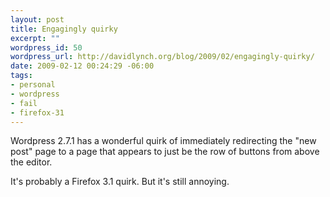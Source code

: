 ```yaml
--- 
layout: post
title: Engagingly quirky
excerpt: ""
wordpress_id: 50
wordpress_url: http://davidlynch.org/blog/2009/02/engagingly-quirky/
date: 2009-02-12 00:24:29 -06:00
tags: 
- personal
- wordpress
- fail
- firefox-31
---
```

Wordpress 2.7.1 has a wonderful quirk of immediately redirecting the "new post" page to a page that appears to just be the row of buttons from above the editor.

It's probably a Firefox 3.1 quirk.  But it's still annoying.
